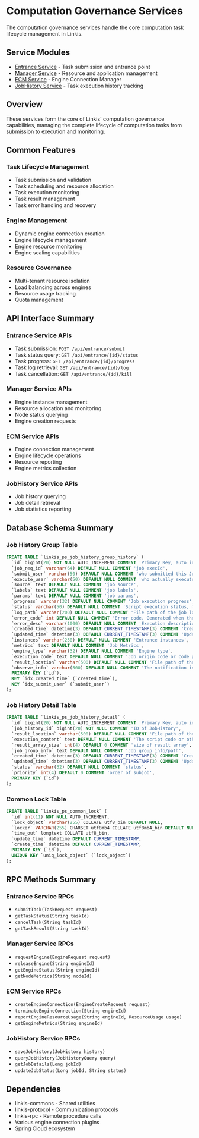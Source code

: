 # Computation Governance Services

The computation governance services handle the core computation task lifecycle management in Linkis.

## Service Modules

- [Entrance Service](./entrance.md) - Task submission and entrance point
- [Manager Service](./manager.md) - Resource and application management
- [ECM Service](./ecm.md) - Engine Connection Manager
- [JobHistory Service](./jobhistory.md) - Task execution history tracking

## Overview

These services form the core of Linkis' computation governance capabilities, managing the complete lifecycle of computation tasks from submission to execution and monitoring.

## Common Features

### Task Lifecycle Management
- Task submission and validation
- Task scheduling and resource allocation
- Task execution monitoring
- Task result management
- Task error handling and recovery

### Engine Management
- Dynamic engine connection creation
- Engine lifecycle management
- Engine resource monitoring
- Engine scaling capabilities

### Resource Governance
- Multi-tenant resource isolation
- Load balancing across engines
- Resource usage tracking
- Quota management

## API Interface Summary

### Entrance Service APIs
- Task submission: `POST /api/entrance/submit`
- Task status query: `GET /api/entrance/{id}/status`
- Task progress: `GET /api/entrance/{id}/progress`
- Task log retrieval: `GET /api/entrance/{id}/log`
- Task cancellation: `GET /api/entrance/{id}/kill`

### Manager Service APIs
- Engine instance management
- Resource allocation and monitoring
- Node status querying
- Engine creation requests

### ECM Service APIs
- Engine connection management
- Engine lifecycle operations
- Resource reporting
- Engine metrics collection

### JobHistory Service APIs
- Job history querying
- Job detail retrieval
- Job statistics reporting

## Database Schema Summary

### Job History Group Table
```sql
CREATE TABLE `linkis_ps_job_history_group_history` (
  `id` bigint(20) NOT NULL AUTO_INCREMENT COMMENT 'Primary Key, auto increment',
  `job_req_id` varchar(64) DEFAULT NULL COMMENT 'job execId',
  `submit_user` varchar(50) DEFAULT NULL COMMENT 'who submitted this Job',
  `execute_user` varchar(50) DEFAULT NULL COMMENT 'who actually executed this Job',
  `source` text DEFAULT NULL COMMENT 'job source',
  `labels` text DEFAULT NULL COMMENT 'job labels',
  `params` text DEFAULT NULL COMMENT 'job params',
  `progress` varchar(32) DEFAULT NULL COMMENT 'Job execution progress',
  `status` varchar(50) DEFAULT NULL COMMENT 'Script execution status, must be one of the following: Inited, WaitForRetry, Scheduled, Running, Succeed, Failed, Cancelled, Timeout',
  `log_path` varchar(200) DEFAULT NULL COMMENT 'File path of the job log',
  `error_code` int DEFAULT NULL COMMENT 'Error code. Generated when the execution of the script fails',
  `error_desc` varchar(1000) DEFAULT NULL COMMENT 'Execution description. Generated when the execution of script fails',
  `created_time` datetime(3) DEFAULT CURRENT_TIMESTAMP(3) COMMENT 'Creation time',
  `updated_time` datetime(3) DEFAULT CURRENT_TIMESTAMP(3) COMMENT 'Update time',
  `instances` varchar(250) DEFAULT NULL COMMENT 'Entrance instances',
  `metrics` text DEFAULT NULL COMMENT 'Job Metrics',
  `engine_type` varchar(32) DEFAULT NULL COMMENT 'Engine type',
  `execution_code` text DEFAULT NULL COMMENT 'Job origin code or code path',
  `result_location` varchar(500) DEFAULT NULL COMMENT 'File path of the resultsets',
  `observe_info` varchar(500) DEFAULT NULL COMMENT 'The notification information configuration of this job',
  PRIMARY KEY (`id`),
  KEY `idx_created_time` (`created_time`),
  KEY `idx_submit_user` (`submit_user`)
);
```

### Job History Detail Table
```sql
CREATE TABLE `linkis_ps_job_history_detail` (
  `id` bigint(20) NOT NULL AUTO_INCREMENT COMMENT 'Primary Key, auto increment',
  `job_history_id` bigint(20) NOT NULL COMMENT 'ID of JobHistory',
  `result_location` varchar(500) DEFAULT NULL COMMENT 'File path of the resultsets',
  `execution_content` text DEFAULT NULL COMMENT 'The script code or other execution content executed by this Job',
  `result_array_size` int(4) DEFAULT 0 COMMENT 'size of result array',
  `job_group_info` text DEFAULT NULL COMMENT 'Job group info/path',
  `created_time` datetime(3) DEFAULT CURRENT_TIMESTAMP(3) COMMENT 'Creation time',
  `updated_time` datetime(3) DEFAULT CURRENT_TIMESTAMP(3) COMMENT 'Update time',
  `status` varchar(32) DEFAULT NULL COMMENT 'status',
  `priority` int(4) DEFAULT 0 COMMENT 'order of subjob',
  PRIMARY KEY (`id`)
);
```

### Common Lock Table
```sql
CREATE TABLE `linkis_ps_common_lock` (
  `id` int(11) NOT NULL AUTO_INCREMENT,
  `lock_object` varchar(255) COLLATE utf8_bin DEFAULT NULL,
  `locker` VARCHAR(255) CHARSET utf8mb4 COLLATE utf8mb4_bin DEFAULT NULL COMMENT 'locker',
  `time_out` longtext COLLATE utf8_bin,
  `update_time` datetime DEFAULT CURRENT_TIMESTAMP,
  `create_time` datetime DEFAULT CURRENT_TIMESTAMP,
  PRIMARY KEY (`id`),
  UNIQUE KEY `uniq_lock_object` (`lock_object`)
);
```

## RPC Methods Summary

### Entrance Service RPCs
- `submitTask(TaskRequest request)`
- `getTaskStatus(String taskId)`
- `cancelTask(String taskId)`
- `getTaskResult(String taskId)`

### Manager Service RPCs
- `requestEngine(EngineRequest request)`
- `releaseEngine(String engineId)`
- `getEngineStatus(String engineId)`
- `getNodeMetrics(String nodeId)`

### ECM Service RPCs
- `createEngineConnection(EngineCreateRequest request)`
- `terminateEngineConnection(String engineId)`
- `reportEngineResourceUsage(String engineId, ResourceUsage usage)`
- `getEngineMetrics(String engineId)`

### JobHistory Service RPCs
- `saveJobHistory(JobHistory history)`
- `queryJobHistory(JobHistoryQuery query)`
- `getJobDetails(Long jobId)`
- `updateJobStatus(Long jobId, String status)`

## Dependencies

- linkis-commons - Shared utilities
- linkis-protocol - Communication protocols
- linkis-rpc - Remote procedure calls
- Various engine connection plugins
- Spring Cloud ecosystem